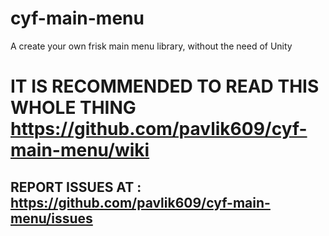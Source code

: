 # cyf-main-menu
A create your own frisk main menu library, without the need of Unity
# **IT IS RECOMMENDED TO READ THIS WHOLE THING https://github.com/pavlik609/cyf-main-menu/wiki**

## REPORT ISSUES AT : https://github.com/pavlik609/cyf-main-menu/issues
